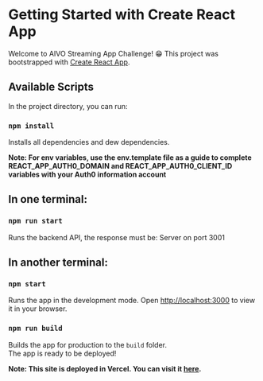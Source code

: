 # Getting Started with Create React App

Welcome to AIVO Streaming App Challenge! 😁
This project was bootstrapped with [Create React App](https://github.com/facebook/create-react-app).

## Available Scripts

In the project directory, you can run:

### `npm install`

Installs all dependencies and dew dependencies.

**Note: For env variables, use the env.template file as a guide to complete REACT_APP_AUTH0_DOMAIN and REACT_APP_AUTH0_CLIENT_ID variables with your Auth0 information account**

## In one terminal:

### `npm run start`

Runs the backend API, the response must be: Server on port 3001

## In another terminal:

### `npm start`

Runs the app in the development mode.
Open [http://localhost:3000](http://localhost:3000) to view it in your browser.

### `npm run build`

Builds the app for production to the `build` folder.\
The app is ready to be deployed!

**Note: This site is deployed in Vercel. You can visit it [here](https://aivo-challenge.vercel.app).**
